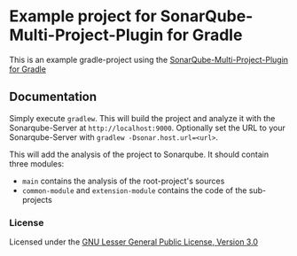 # Example project for SonarQube-Multi-Project-Plugin for Gradle

This is an example gradle-project using the [SonarQube-Multi-Project-Plugin for Gradle](https://github.com/Argelbargel/sonarqube-multiproject-gradle-plugin)

## Documentation

Simply execute `gradlew`. This will build the project and analyze it with the Sonarqube-Server at `http://localhost:9000`.
Optionally set the URL to your Sonarqube-Server with `gradlew -Dsonar.host.url=<url>`.

This will add the analysis of the project to Sonarqube. It should contain three modules:
- `main` contains the analysis of the root-project's sources
- `common-module` and `extension-module` contains the code of the sub-projects

### License

Licensed under the [GNU Lesser General Public License, Version 3.0](http://www.gnu.org/licenses/lgpl.txt)

